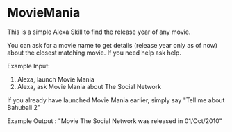 # MovieMania
This is a simple Alexa Skill to find the release year of any movie.

You can ask for a movie name to get details (release year only as of now) about the closest matching movie. 
If you need help ask help.

Example Input: </br>
1. Alexa, launch Movie Mania
2. Alexa, ask Movie Mania about The Social Network

If you already have launched Movie Mania earlier, simply say "Tell me about Bahubali 2"

Example Output : "Movie The Social Network was released in 01/Oct/2010"

